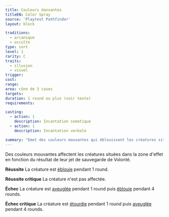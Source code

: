 ```yaml
---
title: Couleurs dansantes
titleEN: Color Spray
source: 'Playtest Pathfinder'
layout: block

traditions:
  - arcanique
  - occulte
type: sort
level: 1
rarity: C
traits:
  - illusion
  - visuel
trigger: 
cost: 
range: 
area: cône de 3 cases
targets: 
duration: 1 round ou plus (voir texte)
requirements: 

casting:
  - action: 1
    description: Incantation somatique
  - action: 1
    description: Incantation verbale

summary: "Emet des couleurs mouvantes qui éblouissent les créatures situées dans la zone d'effet."
---
```

Des couleurs mouvantes affectent les créatures situées dans la zone d'effet en fonction du résultat de leur jet de sauvegarde de Volonté.

**Réussite** La créature est [éblouie](/conditions/ébloui.html) pendant 1 round.

**Réussite critique** La créature n'est pas affectée.

**Échec** La créature est [aveuglée](/conditions/aveuglé.html) pendant 1 round puis [éblouie](/conditions/ébloui.html) pendant 4 rounds.

**Échec critique** La créature est [étourdie](/conditions/étourdi.html) pendant 1 round puis [aveuglée](/conditions/aveuglé.html) pendant 4 rounds.
